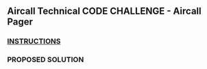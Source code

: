 ## Aircall Technical CODE CHALLENGE - Aircall Pager

### [INSTRUCTIONS](CHALLENGE.md)

### PROPOSED SOLUTION



